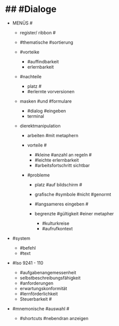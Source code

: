# ## #Dialoge 

 - MENÜS #

	 - register/ ribbon #
	 - #thematische #sortierung 
	 - #vorteike 

		 - #auffindbarkeit 
		 - erlernbarkeit 

	 - #nachteile 

		 - platz #
		 - #erlernte vorversionen 

	 - masken #und #formulare 

		 - #dialog #eingeben 
		 - terminal 

	 - dierektmanipulation 

		 - arbeiten #mit metaphern 
		 - vorteile #

			 - #kleine #anzahl an regeln #
			 - #leichte erlernbarkeit 
			 - #arbeitsfortschritt sichtbar 

		 - #probleme 

			 - platz #auf bildschirm #
			 - grafische #symbole #nicht #genormt 
			 - #langsameres eingeben #
			 - begrenzte #gültigkeit #einer metapher 

				 - #kulturkreise 
				 - #aufrufkontext 

 - #system 

	 - #befehl 
	 - #text 

 - #Iso 9241 - 110 

	 - #aufgabenangemessenheit 
	 - selbstbeschreibungsfähigkeit 
	 - #anforderungen 
	 - erwartungskonformität 
	 - #lernförderlichkeit 
	 - Steuerbarkeit #

 - #mnemonische #auswahl #

	 - #shortcuts #nebendran anzeigen 
